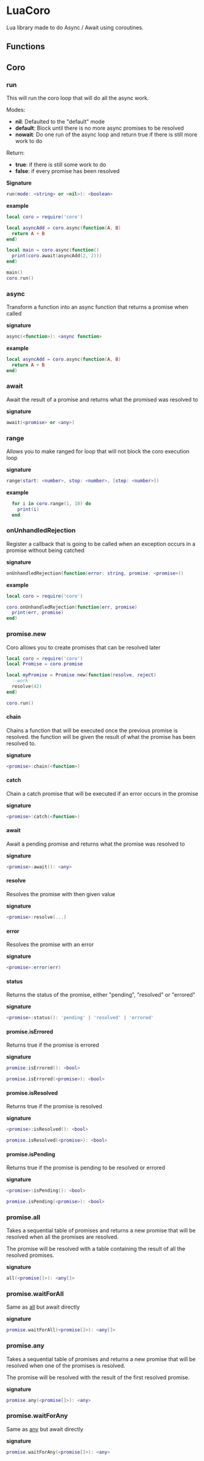 # LuaCoro
Lua library made to do Async / Await using coroutines.

## Functions

## Coro

### run

This will run the coro loop that will do all the async work.

Modes:
- **nil**: Defaulted to the "default" mode
- **default**: Block until there is no more async promises to be resolved
- **nowait**: Do one run of the async loop and return true if there is still more work to do

Return:
- **true**: if there is still some work to do
- **false**: if every promise has been resolved

**Signature**

```lua
run(mode: <string> or <nil>): <boolean>
```

**example**

```lua
local coro = require('coro')

local asyncAdd = coro.async(function(A, B)
  return A + B
end)

local main = coro.async(function()
  print(coro.await(asyncAdd(2, 2)))
end)

main()
coro.run()
```

### async

Transform a function into an async function that returns a promise when called

**signature**

```lua
async(<function>): <async function>
```

**example**

```lua
local asyncAdd = coro.async(function(A, B)
  return A + B
end)
```

### await

Await the result of a promise and returns what the promised was resolved to

**signature**

```lua
await(<promise> or <any>)
```

### range

Allows you to make ranged for loop that will not block the coro execution loop

**signature**

```lua
range(start: <number>, stop: <number>, [step: <number>])
```

**example**

```lua
  for i in coro.range(1, 10) do
    print(i)
  end
```

### onUnhandledRejection

Register a callback that is going to be called when an exception occurs in a promise without being catched

**signature**

```lua
onUnhandledRejection(function(error: string, promise: <promise>))
```

**example**

```lua
local coro = require('coro')

coro.onUnhandledRejection(function(err, promise)
  print(err, promise)
end)
```

### promise.new

Coro allows you to create promises that can be resolved later

```lua
local coro = require('coro')
local Promise = coro.promise

local myPromise = Promise.new(function(resolve, reject)
  --work
  resolve(42)
end)

coro.run()
```

#### chain

Chains a function that will be executed once the previous promise is resolved.
the function will be given the result of what the promise has been resolved to.

**signature**

```lua
<promise>:chain(<function>)
```

#### catch

Chain a catch promise that will be executed if an error occurs in the promise

**signature**

```lua
<promise>:catch(<function>)
```

#### await

Await a pending promise and returns what the promise was resolved to

**signature**

```lua
<promise>:await(): <any>
```

#### resolve

Resolves the promise with then given value

**signature**

```lua
<promise>:resolve(...)
```

#### error

Resolves the promise with an error

**signature**

```lua
<promise>:error(err)
```

#### status

Returns the status of the promise, either "pending", "resolved" or "errored"

**signature**

```lua
<promise>:status(): 'pending' | 'resolved' | 'errored'
```

#### promise.isErrored

Returns true if the promise is errored

**signature**

```lua
promise:isErrored(): <bool>
```

```lua
promise.isErrored(<promise>): <bool>
```
#### promise.isResolved

Returns true if the promise is resolved

**signature**

```lua
<promise>:isResolved(): <bool>
```
```lua
promise.isResolved(<promise>): <bool>
```

#### promise.isPending

Returns true if the promise is pending to be resolved or errored

**signature**

```lua
<promise>:isPending(): <bool>
```

```lua
promise.isPending(<promise>): <bool>
```

### promise.all

Takes a sequential table of promises and returns a new promise that will
be resolved when all the promises are resolved.

The promise will be resolved with a table containing the result of all the resolved promises.

**signature**

```lua
all(<promise[]>): <any[]>
```

### promise.waitForAll

Same as [all](#all) but await directly

**signature**

```lua
promise.waitForAll(<promise[]>): <any[]>
```

### promise.any

Takes a sequential table of promises and returns a new promise that will
be resolved when one of the promises is resolved.

The promise will be resolved with the result of the first resolved promise.

**signature**

```lua
promise.any(<promise[]>): <any>
```

### promise.waitForAny

Same as [any](#any) but await directly

**signature**

```lua
promise.waitForAny(<promise[]>): <any>
```

